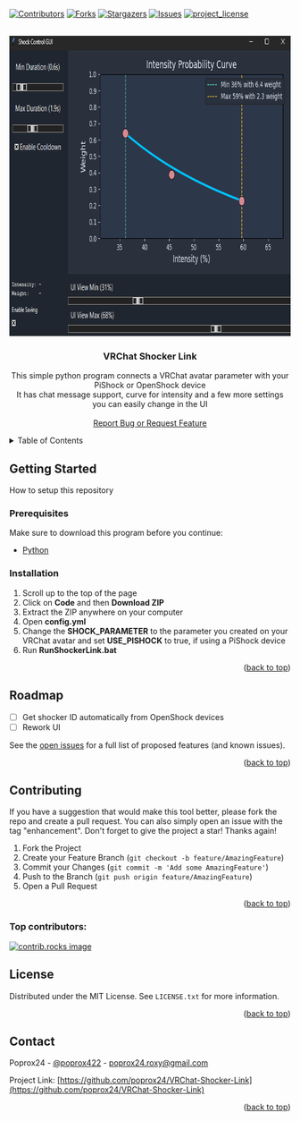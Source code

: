<a id="readme-top"></a>
[![Contributors][contributors-shield]][contributors-url]
[![Forks][forks-shield]][forks-url]
[![Stargazers][stars-shield]][stars-url]
[![Issues][issues-shield]][issues-url]
[![project_license][license-shield]][license-url]



<!-- PROJECT LOGO -->
<br />
<div align="center">
  <a href="https://github.com/poprox24/VRChat-Shocker-Link">
    <img src="logo.png" alt="Logo" width="803" height="537">
  </a>

<h3 align="center">VRChat Shocker Link</h3>

  <p align="center">
    This simple python program connects a VRChat avatar parameter with your PiShock or OpenShock device
    <br />
    It has chat message support, curve for intensity and a few more settings you can easily change in the UI
    <br />
    <br />
    <!-- <a href="https://github.com/github_username/repo_name">View Demo</a> 
    &middot; -->
    <a href="https://github.com/poprox24/VRChat-Shocker-Link/issues/new?labels=bug">Report Bug or Request Feature</a>
  </p>
</div>



<!-- TABLE OF CONTENTS -->
<details>
  <summary>Table of Contents</summary>
  <ol>
    <li>
      <a href="#getting-started">Getting Started</a>
      <ul>
        <li><a href="#prerequisites">Prerequisites</a></li>
        <li><a href="#installation">Installation</a></li>
      </ul>
    </li>
    <li><a href="#roadmap">Roadmap</a></li>
    <li><a href="#contributing">Contributing</a></li>
    <li><a href="#license">License</a></li>
    <li><a href="#contact">Contact</a></li>
  </ol>
</details>


<!-- GETTING STARTED -->
## Getting Started

How to setup this repository

### Prerequisites

Make sure to download this program before you continue:
* [Python](https://www.python.org/downloads/)

### Installation

1. Scroll up to the top of the page
2. Click on **Code** and then **Download ZIP**
3. Extract the ZIP anywhere on your computer
4. Open **config.yml**
5. Change the **SHOCK_PARAMETER** to the parameter you created on your VRChat avatar and set **USE_PISHOCK** to true, if using a PiShock device
6. Run **RunShockerLink.bat**

<p align="right">(<a href="#readme-top">back to top</a>)</p>

<!-- ROADMAP -->
## Roadmap

- [ ] Get shocker ID automatically from OpenShock devices
- [ ] Rework UI

See the [open issues](https://github.com/poprox24/VRChat-Shocker-Link/issues) for a full list of proposed features (and known issues).

<p align="right">(<a href="#readme-top">back to top</a>)</p>



<!-- CONTRIBUTING -->
## Contributing

If you have a suggestion that would make this tool better, please fork the repo and create a pull request. You can also simply open an issue with the tag "enhancement".
Don't forget to give the project a star! Thanks again!

1. Fork the Project
2. Create your Feature Branch (`git checkout -b feature/AmazingFeature`)
3. Commit your Changes (`git commit -m 'Add some AmazingFeature'`)
4. Push to the Branch (`git push origin feature/AmazingFeature`)
5. Open a Pull Request

<p align="right">(<a href="#readme-top">back to top</a>)</p>

### Top contributors:

<a href="https://github.com/poprox24/VRChat-Shocker-Link/graphs/contributors">
  <img src="https://contrib.rocks/image?repo=poprox24/VRChat-Shocker-Link" alt="contrib.rocks image" />
</a>



<!-- LICENSE -->
## License

Distributed under the MIT License. See `LICENSE.txt` for more information.

<p align="right">(<a href="#readme-top">back to top</a>)</p>



<!-- CONTACT -->
## Contact

Poprox24 - [@poprox422](https://twitter.com/poprox422) - poprox24.roxy@gmail.com

Project Link: [https://github.com/poprox24/VRChat-Shocker-Link](https://github.com/poprox24/VRChat-Shocker-Link)

<p align="right">(<a href="#readme-top">back to top</a>)</p>


[contributors-shield]: https://img.shields.io/github/contributors/poprox24/VRChat-Shocker-Link.svg?style=for-the-badge
[contributors-url]: https://github.com/poprox24/VRChat-Shocker-Link/graphs/contributors
[forks-shield]: https://img.shields.io/github/forks/poprox24/VRChat-Shocker-Link.svg?style=for-the-badge
[forks-url]: https://github.com/poprox24/VRChat-Shocker-Link/network/members
[stars-shield]: https://img.shields.io/github/stars/poprox24/VRChat-Shocker-Link.svg?style=for-the-badge
[stars-url]: https://github.com/poprox24/VRChat-Shocker-Link/stargazers
[issues-shield]: https://img.shields.io/github/issues/poprox24/VRChat-Shocker-Link.svg?style=for-the-badge
[issues-url]: https://github.com/poprox24/VRChat-Shocker-Link/issues
[license-shield]: https://img.shields.io/github/license/poprox24/VRChat-Shocker-Link.svg?style=for-the-badge
[license-url]: https://github.com/poprox24/VRChat-Shocker-Link/blob/master/LICENSE
[product-screenshot]: images/screenshot.png

